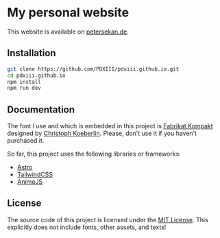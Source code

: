 # My personal website

This website is available on [petersekan.de](https://petersekan.de).

## Installation

```bash
git clone https://github.com/PDXIII/pdxiii.github.io.git
cd pdxiii.github.io
npm install
npm run dev
```

## Documentation

The font I use and which is embedded in this project is [Fabrikat Kompakt](https://www.hvdfonts.com/fonts/fabrikat-kompakt) designed by [Christoph Koeberlin](http://christoph.koeberlin.de/). Please, don’t use it if you haven’t purchased it.

So far, this project uses the following libraries or frameworks:

- [Astro](https://astro.build)
- [TailwindCSS](https://tailwindcss.com/)
- [AnimeJS](https://animejs.com/)

## License

The source code of this project is licensed under the [MIT License](https://mit-license.org/).
This explicitly does not include fonts, other assets, and texts!
